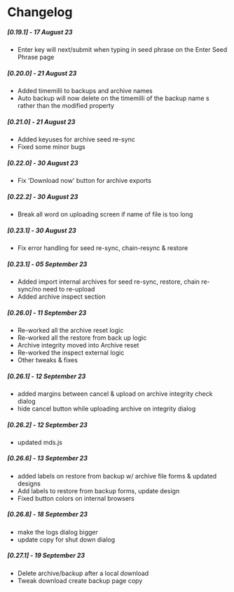 # Changelog

##### [0.19.1] - 17 August 23

- Enter key will next/submit when typing in seed phrase on the Enter Seed Phrase page

##### [0.20.0] - 21 August 23

- Added timemilli to backups and archive names
- Auto backup will now delete on the timemilli of the backup name s rather than the modified property

##### [0.21.0] - 21 August 23

- Added keyuses for archive seed re-sync
- Fixed some minor bugs

##### [0.22.0] - 30 August 23

- Fix 'Download now' button for archive exports

##### [0.22.2] - 30 August 23

- Break all word on uploading screen if name of file is too long

##### [0.23.1] - 30 August 23

- Fix error handling for seed re-sync, chain-resync & restore 

##### [0.23.1] - 05 September 23

- Added import internal archives for seed re-sync, restore, chain re-sync/no need to re-upload
- Added archive inspect section

##### [0.26.0] - 11 September 23

- Re-worked all the archive reset logic
- Re-worked all the restore from back up logic
- Archive integrity moved into Archive reset
- Re-worked the inspect external logic
- Other tweaks & fixes

##### [0.26.1] - 12 September 23

- added margins between cancel & upload on archive integrity check dialog
- hide cancel button while uploading archive on integrity dialog

##### [0.26.2] - 12 September 23

- updated mds.js

##### [0.26.6] - 13 September 23

- added labels on restore from backup w/ archive file forms & updated designs
- Add labels to restore from backup forms, update design
- Fixed button colors on internal browsers

##### [0.26.8] - 18 September 23

- make the logs dialog bigger
- update copy for shut down dialog

##### [0.27.1] - 19 September 23

- Delete archive/backup after a local download
- Tweak download create backup page copy
